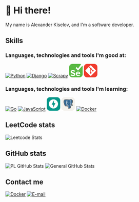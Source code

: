 # 👋 Hi there!
My name is Alexander Kiselov, and I'm a software developer.

## Skills

### Languages, technologies and tools I'm good at:
<a href="https://www.python.org/"><img alt="Python" title="Python" src="https://camo.githubusercontent.com/39e3e17a1ff2a42b2451b007d37cf1cdc9e2a343e35813ff7deffdb685b348f8/68747470733a2f2f6564656e742e6769746875622e696f2f537570657254696e7949636f6e732f696d616765732f7376672f707974686f6e2e737667" height="42"></a>
<a href="https://www.djangoproject.com/"><img alt="Django" title="Django" src="https://camo.githubusercontent.com/e4890263321b363210477b81ff50852147f0298689c0b4d2b5d1e410c2fad97f/68747470733a2f2f6564656e742e6769746875622e696f2f537570657254696e7949636f6e732f696d616765732f7376672f646a616e676f70726f6a6563742e737667" height="42"></a>
<a href="https://scrapy.org/"><img alt="Scrapy" title="Scrapy" src="https://scrapeops.io/img/sdk-icons/scrapy-logo.png" height="42"></a>
<a href="https://www.selenium.dev/"><img alt="Selenium" title="Selenium" src="https://raw.githubusercontent.com/tandpfun/skill-icons/65dea6c4eaca7da319e552c09f4cf5a9a8dab2c8/icons/Selenium.svg" height="42"></a>
<a href="https://git-scm.com/"><img alt="Git" title="Git" src="https://raw.githubusercontent.com/tandpfun/skill-icons/65dea6c4eaca7da319e552c09f4cf5a9a8dab2c8/icons/Git.svg" height="42"></a>

### Languages, technologies and tools I'm learning:
<a href="https://go.dev/"><img alt="Go" title="Go" src="https://camo.githubusercontent.com/fc63f494cda8a274dcb68474d422a7011d0657c5569676ce86bf63316311e332/68747470733a2f2f6564656e742e6769746875622e696f2f537570657254696e7949636f6e732f696d616765732f7376672f676f2e737667" height="42"></a>
<a href="https://en.wikipedia.org/wiki/JavaScript"><img alt="JavaScript" title="JavaScript" src="https://camo.githubusercontent.com/5a5f5779919b90579d121551d0521cda87c06534a0218a2f21883c438daf6cc1/68747470733a2f2f6564656e742e6769746875622e696f2f537570657254696e7949636f6e732f696d616765732f7376672f6a6176617363726970742e737667" height="42"></a>
<a href="https://fastapi.tiangolo.com/"><img alt="FastAPI" title="FastAPI" src="https://raw.githubusercontent.com/tandpfun/skill-icons/65dea6c4eaca7da319e552c09f4cf5a9a8dab2c8/icons/FastAPI.svg" height="42"></a>
<a href="https://www.postgresql.org/"><img alt="PostgreSQL" title="PostgreSQL" src="https://raw.githubusercontent.com/tandpfun/skill-icons/65dea6c4eaca7da319e552c09f4cf5a9a8dab2c8/icons/PostgreSQL-Light.svg" height="42"></a>
<a href="https://www.docker.com/"><img alt="Docker" title="Docker" src="https://camo.githubusercontent.com/f882b01a3323c3f5890a8423da9adb40ddfefaed5da89bea7421b2e8a549183f/68747470733a2f2f6564656e742e6769746875622e696f2f537570657254696e7949636f6e732f696d616765732f7376672f646f636b65722e737667" height="42"></a>

## LeetCode stats

![Leetcode Stats](https://leetcard.jacoblin.cool/Kiselaw)

## GitHub stats

<img src="https://github-readme-stats.vercel.app/api/top-langs/?username=Kiselaw&hide=java,html,tex&title_color=0d0d0d&text_color=0d0d0d&icon_color=2bbc8a&bg_color=f3f3f3&langs_count=3" alt="PL GitHub Stats"/>
<img src="https://github-readme-stats.vercel.app/api?username=Kiselaw&show_icons=true&line_height=27&count_private=true&title_color=0d0d0d&text_color=0d0d0d&icon_color=2c6fc3&bg_color=f3f3f3" alt="General GitHub Stats" />

## Contact me

<a href="https://t.me/kiselaw"><img alt="Docker" title="Telegram" src="https://camo.githubusercontent.com/39db39da6e1aac8ecc67f49a02e4a115318c211694e0a1e2b6eb775ba28c6e29/68747470733a2f2f6564656e742e6769746875622e696f2f537570657254696e7949636f6e732f696d616765732f7376672f74656c656772616d2e737667" height="42"></a>
<a href="mailto:ProstoCOS@gmail.com"><img alt="E-mail" title="E-mail" src="https://img.icons8.com/fluent/48/000000/gmail.png" height="42"></a>
